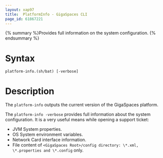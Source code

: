 ```yaml
---
layout: xap97
title:  PlatformInfo - GigaSpaces CLI
page_id: 61867221
---
```


{% summary %}Provides full information on the system configuration. {% endsummary %}

# Syntax

    platform-info.(sh/bat) [-verbose]

# Description

The `platform-info` outputs the current version of the GigaSpaces platform.

The `platform-info -verbose` provides full information about the system configuration. It is a very useful means while opening a support ticket:

- JVM System properties.
- OS System environment variables.
- Network Card interface information.
- File content of `<GigaSpaces Root>/config directory: \*.xml, \*.properties and \*.config` only.
